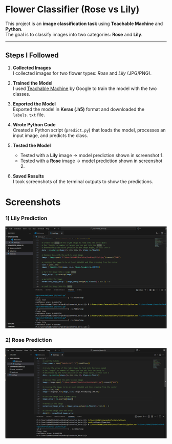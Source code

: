 #  Flower Classifier (Rose vs Lily)

This project is an **image classification task** using **Teachable Machine** and **Python**.  
The goal is to classify images into two categories: **Rose** and **Lily**.  

---

##  Steps I Followed

1. **Collected Images**  
   I collected images for two flower types: *Rose* and *Lily* (JPG/PNG).  

2. **Trained the Model**  
   I used [Teachable Machine](https://teachablemachine.withgoogle.com/) by Google to train the model with the two classes.  

3. **Exported the Model**  
   Exported the model in **Keras (.h5)** format and downloaded the `labels.txt` file.  

4. **Wrote Python Code**  
   Created a Python script (`predict.py`) that loads the model, processes an input image, and predicts the class.  

5. **Tested the Model**  
   - Tested with a **Lily** image → model prediction shown in screenshot 1.  
   - Tested with a **Rose** image → model prediction shown in screenshot 2.  

6. **Saved Results**  
I took screenshots of the terminal outputs to show the predictions.


# Screenshots
### 1) Lily Prediction
![Lily Output](Screenshot%202025-10-17%20035416.png)
### 2) Rose Prediction
![Rose Output](Screenshot%202025-10-17%20034740.png)

